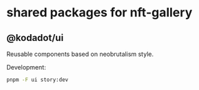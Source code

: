 # shared packages for nft-gallery

## @kodadot/ui

Reusable components based on neobrutalism style.

Development:

```sh
pnpm -F ui story:dev
```
